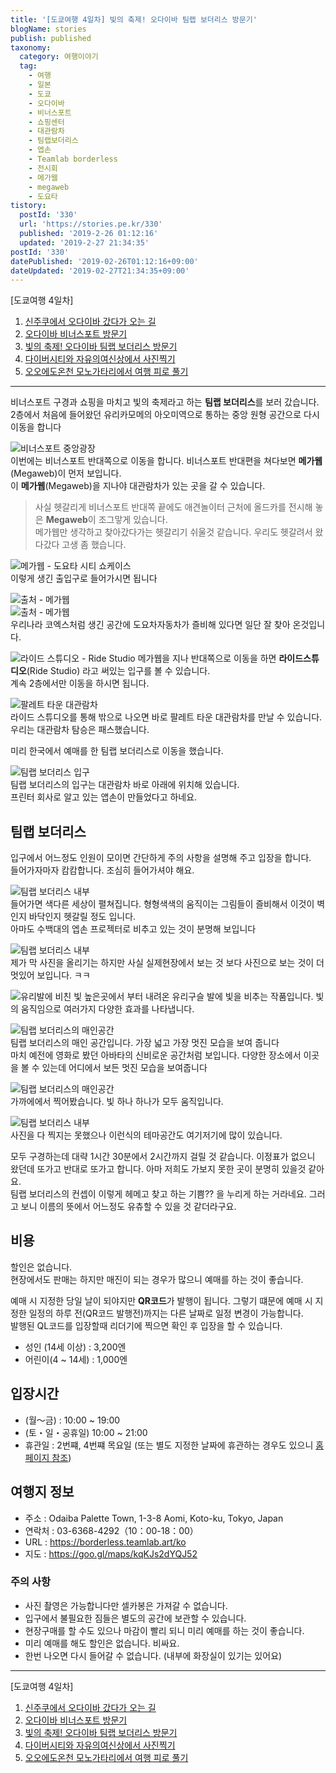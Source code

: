 ```yaml
---
title: '[도쿄여행 4일차] 빛의 축제! 오다이바 팀랩 보더리스 방문기'
blogName: stories
publish: published
taxonomy:
  category: 여행이야기
  tag:
    - 여행
    - 일본
    - 도쿄
    - 오다이바
    - 비너스포트
    - 쇼핑센터
    - 대관람차
    - 팀랩보더리스
    - 엡손
    - Teamlab borderless
    - 전시회
    - 메가웹
    - megaweb
    - 도요타
tistory:
  postId: '330'
  url: 'https://stories.pe.kr/330'
  published: '2019-2-26 01:12:16'
  updated: '2019-2-27 21:34:35'
postId: '330'
datePublished: '2019-02-26T01:12:16+09:00'
dateUpdated: '2019-02-27T21:34:35+09:00'
---
```





[도쿄여행 4일차]  
1. [신주쿠에서 오다이바 갔다가 오는 길](https://stories.pe.kr/328)  
1. [오다이바 비너스포트 방문기](https://stories.pe.kr/329)  
1. [빛의 축제! 오다이바 팀랩 보더리스 방문기](https://stories.pe.kr/330)
1. [다이버시티와 자유의여신상에서 사진찍기](https://stories.pe.kr/331)
1. [오오에도온천 모노가타리에서 여행 피로 풀기](https://stories.pe.kr/332)

--- 

비너스포트 구경과 쇼핑을 마치고 빛의 축제라고 하는 **팀랩 보더리스**를 보러 갔습니다.  
2층에서 처음에 들어왔던 유리카모메의 아오미역으로 통하는 중앙 원형 공간으로 다시 이동을 합니다  

![비너스포트 중앙광장](images/2019-02-25-16-58-29.jpg)   
이번에는 비너스포트 반대쪽으로 이동을 합니다. 비너스포트 반대편을 쳐다보면 **메가웹**(Megaweb)이 먼저 보입니다.  
이 **메가웹**(Megaweb)을 지나야 대관람차가 있는 곳을 갈 수 있습니다.   

> 사실 헷갈리게 비너스포트 반대쪽 끝에도 애견놀이터 근처에 올드카를 전시해 놓은 **Megaweb**이 조그맣게 있습니다.  
> 메가웹만 생각하고 찾아갔다가는 헷갈리기 쉬울것 같습니다. 우리도 헷갈려서 왔다갔다 고생 좀 했습니다. 

![메가웹 - 도요타 시티 쇼케이스](images/2019-02-25-17-04-19.jpg)  
이렇게 생긴 출입구로 들어가시면 됩니다  

![출처 - 메가웹](images/2019-02-25-17-09-17.jpg)   
![출처 - 메가웹](images/2019-02-25-17-10-03.jpg)   
우리나라 코엑스처럼 생긴 공간에 도요차자동차가 즐비해 있다면 일단 잘 찾아 온것입니다.  

![라이드 스튜디오 - Ride Studio](images/2019-02-25-17-10-28.jpg)
메가웹을 지나 반대쪽으로 이동을 하면 **라이드스튜디오**(Ride Studio) 라고 써있는 입구를 볼 수 있습니다.  
계속 2층에서만 이동을 하시면 됩니다. 

![팔레트 타운 대관람차](images/2019-02-25-17-12-13.jpg)  
라이드 스튜디오를 통해 밖으로 나오면 바로 팔레트 타운 대관람차를 만날 수 있습니다.  
우리는 대관람차 탐승은 패스했습니다.  

미리 한국에서 예매를 한 팀랩 보더리스로 이동을 했습니다.   

![팀랩 보더리스 입구](images/2019-02-25-17-14-38.jpg)  
팀랩 보더리스의 입구는 대관람차 바로 아래에 위치해 있습니다.  
프린터 회사로 알고 있는 앱손이 만들었다고 하네요.  

## 팀랩 보더리스  
입구에서 어느정도 인원이 모이면 간단하게 주의 사항을 설명해 주고 입장을 합니다.  
들어가자마자 캄캄합니다. 조심히 들어가셔야 해요.  

![ 팀랩 보더리스 내부 ](images/2019-02-25-17-15-42.jpg)  
들어가면 색다른 세상이 펼쳐집니다. 형형색색의 움직이는 그림들이 즐비해서 이것이 벽인지 바닥인지 헷갈릴 정도 입니다.  
아마도 수백대의 엡손 프로젝터로 비추고 있는 것이 분명해 보입니다   

![팀랩 보더리스 내부](images/2019-02-25-17-21-42.jpg)  
제가 막 사진을 올리기는 하지만 사실 실제현장에서 보는 것 보다 사진으로 보는 것이 더 멋있어 보입니다. ㅋㅋ

![유리발에 비친 빛](images/2019-02-25-17-23-28.jpg) 
높은곳에서 부터 내려온 유리구슬 발에 빛을 비추는 작품입니다. 빛의 움직임으로 여러가지 다양한 효과를 나타냅니다.  

![팀랩 보더리스의 매인공간](images/2019-02-25-17-24-40.jpg)  
팀랩 보더리스의 매인 공간입니다. 가장 넓고 가장 멋진 모습을 보여 줍니다  
마치 예전에 영화로 봤던 아바타의 신비로운 공간처럼 보입니다.  다양한 장소에서 이곳을 볼 수 있는데 어디에서 보든 멋진 모습을 보여줍니다  

![팀랩 보더리스의 매인공간](images/2019-02-25-17-26-31.jpg)  
가까에에서 찍어봤습니다. 빛 하나 하나가 모두 움직입니다.  

![팀랩 보더리스 내부](images/2019-02-25-17-27-16.jpg)  
사진을 다 찍지는 못했으나 이런식의 테마공간도 여기저기에 많이 있습니다.  

모두 구경하는데 대략 1시간 30분에서 2시간까지 걸릴 것 같습니다. 
이정표가 없으니 왔던데 또가고 반대로 또가고 합니다. 아마 저희도 가보지 못한 곳이 분명히 있을것 같아요.  
팀랩 보더리스의 컨셉이 이렇게 헤메고 찾고 하는 기쁨?? 을 누리게 하는 거라네요. 그러고 보니 이름의 뜻에서 어느정도 유츄할 수 있을 것 같더라구요.  

## 비용   
할인은 없습니다.  
현장에서도 판매는 하지만 매진이 되는 경우가 많으니 예매를 하는 것이 좋습니다.  

예매 시 지정한 당일 날이 되야지만 **QR코드**가 발행이 됩니다. 
그렇기 떄문에 예매 시 지정한 일정의 하루 전(QR코드 발행전)까지는 다른 날짜로 일정 변경이 가능합니다.  
발행된 QL코드를 입장할때 리더기에 찍으면 확인 후 입장을 할 수 있습니다. 

- 성인 (14세 이상) : 3,200엔
- 어린이(4 ~ 14세) : 1,000엔

## 입장시간  
- (월～금) : 10:00 ~ 19:00
- (토・일・공휴일) 10:00 ~ 21:00
- 휴관일 : 2번쨰, 4번쨰 목요일 (또는 별도 지정한 날짜에 휴관하는 경우도 있으니 [홈페이지 참조](https://borderless.teamlab.art/ko/#opentime)) 

## 여행지 정보  
- 주소 : Odaiba Palette Town, 1-3-8 Aomi, Koto-ku, Tokyo, Japan  
- 연락처 : 03-6368-4292（10：00-18：00）   
- URL : https://borderless.teamlab.art/ko    
- 지도 : https://goo.gl/maps/kqKJs2dYQJ52  


### 주의 사항  
- 사진 촬영은 가능합니다만 셀카봉은 가져갈 수 없습니다.  
- 입구에서 불필요한 짐들은 별도의 공간에 보관할 수 있습니다. 
- 현장구매를 할 수도 있으나 마감이 빨리 되니 미리 예매를 하는 것이 좋습니다. 
- 미리 예매를 해도 할인은 없습니다. 비싸요.
- 한번 나오면 다시 들어갈 수 없습니다. (내부에 화장실이 있기는 있어요)

--- 

[도쿄여행 4일차]  
1. [신주쿠에서 오다이바 갔다가 오는 길](https://stories.pe.kr/328)  
1. [오다이바 비너스포트 방문기](https://stories.pe.kr/329)  
1. [빛의 축제! 오다이바 팀랩 보더리스 방문기](https://stories.pe.kr/330)
1. [다이버시티와 자유의여신상에서 사진찍기](https://stories.pe.kr/331)
1. [오오에도온천 모노가타리에서 여행 피로 풀기](https://stories.pe.kr/332)
